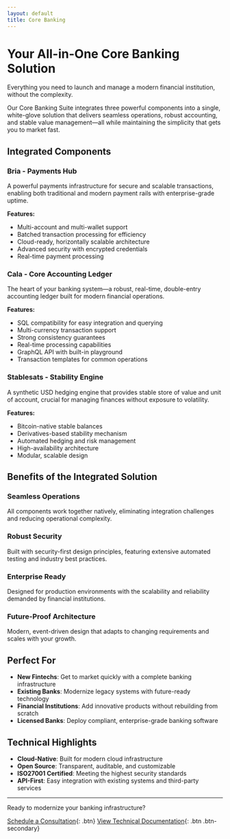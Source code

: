```yaml
---
layout: default
title: Core Banking
---
```


# Your All-in-One Core Banking Solution

Everything you need to launch and manage a modern financial institution, without the complexity.

Our Core Banking Suite integrates three powerful components into a single, white-glove solution that delivers seamless operations, robust accounting, and stable value management—all while maintaining the simplicity that gets you to market fast.

## Integrated Components

### Bria - Payments Hub
A powerful payments infrastructure for secure and scalable transactions, enabling both traditional and modern payment rails with enterprise-grade uptime.

**Features:**
- Multi-account and multi-wallet support
- Batched transaction processing for efficiency
- Cloud-ready, horizontally scalable architecture
- Advanced security with encrypted credentials
- Real-time payment processing

### Cala - Core Accounting Ledger
The heart of your banking system—a robust, real-time, double-entry accounting ledger built for modern financial operations.

**Features:**
- SQL compatibility for easy integration and querying
- Multi-currency transaction support
- Strong consistency guarantees
- Real-time processing capabilities
- GraphQL API with built-in playground
- Transaction templates for common operations

### Stablesats - Stability Engine
A synthetic USD hedging engine that provides stable store of value and unit of account, crucial for managing finances without exposure to volatility.

**Features:**
- Bitcoin-native stable balances
- Derivatives-based stability mechanism
- Automated hedging and risk management
- High-availability architecture
- Modular, scalable design

## Benefits of the Integrated Solution

### Seamless Operations
All components work together natively, eliminating integration challenges and reducing operational complexity.

### Robust Security
Built with security-first design principles, featuring extensive automated testing and industry best practices.

### Enterprise Ready
Designed for production environments with the scalability and reliability demanded by financial institutions.

### Future-Proof Architecture
Modern, event-driven design that adapts to changing requirements and scales with your growth.

## Perfect For

- **New Fintechs**: Get to market quickly with a complete banking infrastructure
- **Existing Banks**: Modernize legacy systems with future-ready technology
- **Financial Institutions**: Add innovative products without rebuilding from scratch
- **Licensed Banks**: Deploy compliant, enterprise-grade banking software

## Technical Highlights

- **Cloud-Native**: Built for modern cloud infrastructure
- **Open Source**: Transparent, auditable, and customizable
- **ISO27001 Certified**: Meeting the highest security standards
- **API-First**: Easy integration with existing systems and third-party services

---

Ready to modernize your banking infrastructure?

[Schedule a Consultation](mailto:biz@galoy.io?subject=Core%20Banking%20Consultation){: .btn}
[View Technical Documentation](https://dev.galoy.io/){: .btn .btn-secondary}
